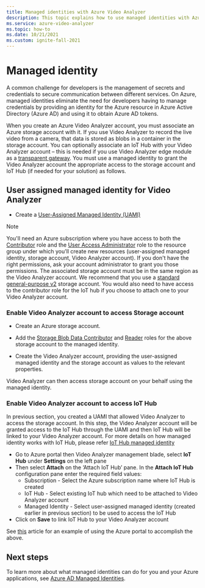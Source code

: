 ```yaml
---
title: Managed identities with Azure Video Analyzer
description: This topic explains how to use managed identities with Azure Video Analyzer.
ms.service: azure-video-analyzer
ms.topic: how-to
ms.date: 10/21/2021
ms.custom: ignite-fall-2021
---
```


# Managed identity

A common challenge for developers is the management of secrets and credentials to secure communication between different services. On Azure, managed identities eliminate the need for developers having to manage credentials by providing an identity for the Azure resource in Azure Active Directory (Azure AD) and using it to obtain Azure AD tokens.

When you create an Azure Video Analyzer account, you must associate an Azure storage account with it. If you use Video Analyzer to record the live video from a camera, that data is stored as blobs in a container in the storage account. You can optionally associate an IoT Hub with your Video Analyzer account – this is needed if you use Video Analyzer edge module as a [transparent gateway](./cloud/use-remote-device-adapter.md). You must use a managed identity to grant the Video Analyzer account the appropriate access to the storage account and  IoT Hub (if needed for your solution) as follows.

## User assigned managed identity for Video Analyzer

* Create a [User-Assigned Managed Identity (UAMI)](../../active-directory/managed-identities-azure-resources/how-to-manage-ua-identity-portal.md#create-a-user-assigned-managed-identity)

> [!NOTE]
> You'll need an Azure subscription where you have access to both the [Contributor](../../role-based-access-control/built-in-roles.md#contributor) role and the [User Access Administrator](../../role-based-access-control/built-in-roles.md#user-access-administrator) role to the resource group under which you'll create new resources (user-assigned managed identity, storage account, Video Analyzer account). If you don't have the right permissions, ask your account administrator to grant you those permissions. The associated storage account must be in the same region as the Video Analyzer account. We recommend that you use a [standard general-purpose v2](../../storage/common/storage-account-overview.md#types-of-storage-accounts) storage account.
You would also need to have access to the contributor role for the IoT hub if you choose to attach one to your Video Analyzer account.

### Enable Video Analyzer account to access Storage account

* Create an Azure storage account.

* Add the [Storage Blob Data Contributor](../../role-based-access-control/built-in-roles.md#storage-blob-data-contributor) and [Reader](../../role-based-access-control/built-in-roles.md#reader) roles for the above storage account to the managed identity.

* Create the Video Analyzer account, providing the user-assigned managed identity and the storage account as values to the relevant properties.

Video Analyzer can then access storage account on your behalf using the managed identity.

### Enable Video Analyzer account to access IoT Hub

In previous section, you created a UAMI that allowed Video Analyzer to access the storage account. In this step, the Video Analyzer account will be granted access to the IoT Hub through the UAMI and then IoT Hub will be linked to your Video Analyzer account. For more details on how managed identity works with IoT Hub, please refer [IoT Hub managed identity](../../iot-hub/iot-hub-managed-identity.md)

* Go to Azure portal then Video Analyzer management blade, select **IoT Hub** under **Settings** on the left pane
* Then select **Attach** on the ‘Attach IoT Hub’ pane. In the **Attach IoT Hub** configuration pane enter the required field values:
    * Subscription - Select the Azure subscription name where IoT Hub is created
    * IoT Hub - Select existing IoT hub which need to be attached to Video Analyzer account
    * Managed Identity - Select user-assigned managed identity (created earlier in previous section) to be used to access the IoT Hub
* Click on **Save** to link IoT Hub to your Video Analyzer account

See [this](create-video-analyzer-account.md) article for an example of using the Azure portal to accomplish the above.

## Next steps

To learn more about what managed identities can do for you and your Azure applications, see [Azure AD Managed Identities](../../active-directory/managed-identities-azure-resources/overview.md).
